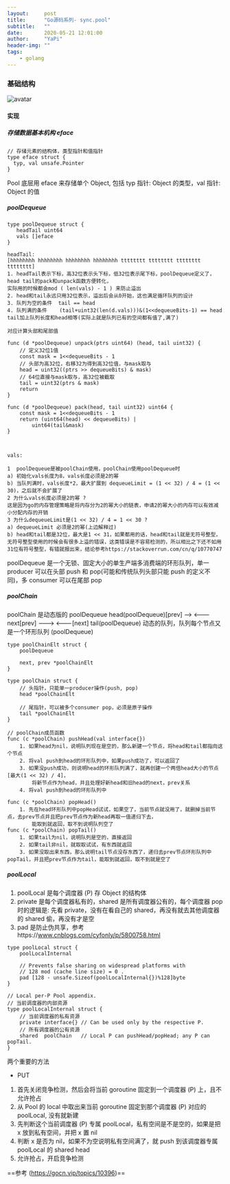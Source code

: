 ```yaml
---
layout:     post
title:      "Go源码系列- sync.pool"
subtitle:   ""
date:       2020-05-21 12:01:00
author:     "YaPi"
header-img: ""
tags:
    - golang
---
```

### 基础结构
![avatar](https://static.gocn.vip/photo/2020/91351b74-ba70-4215-9763-0a38aad154e9.png?x-oss-process=image/resize,w_1920)


#### 实现

##### 存储数据基本机构 eface

```
// 存储元素的结构体，类型指针和值指针
type eface struct {
  typ, val unsafe.Pointer
}
```
Pool 底层用 eface 来存储单个 Object, 包括 typ 指针: Object 的类型，val 指针: Object 的值


##### poolDequeue

```
type poolDequeue struct {
   headTail uint64
   vals []eface
}

headTail:
[hhhhhhhh hhhhhhhh hhhhhhhh hhhhhhhh tttttttt tttttttt tttttttt tttttttt]
1. headTail表示下标，高32位表示头下标，低32位表示尾下标，poolDequeue定义了，head tail的pack和unpack函数方便转化，
实际用的时候都会mod ( len(vals) - 1 ) 来防止溢出
2. head和tail永远只用32位表示，溢出后会从0开始，这也满足循环队列的设计
3. 队列为空的条件  tail == head
4. 队列满的条件    (tail+uint32(len(d.vals)))&(1<<dequeueBits-1) == head tail加上队列长度和head相等(实际上就是队列已有的空间都有值了,满了)

对应计算头部和尾部值

func (d *poolDequeue) unpack(ptrs uint64) (head, tail uint32) {
    // 定义32位1值
	const mask = 1<<dequeueBits - 1
	// 头部为高32位，右移32为得到高32位值，与mask取与
	head = uint32((ptrs >> dequeueBits) & mask)
	// 64位直接与mask取与，高32位被截取
	tail = uint32(ptrs & mask)
	return
}

func (d *poolDequeue) pack(head, tail uint32) uint64 {
	const mask = 1<<dequeueBits - 1
	return (uint64(head) << dequeueBits) |
		uint64(tail&mask)
}



vals:

1  poolDequeue是被poolChain使用，poolChain使用poolDequeue时
a) 初始化vals长度为8，vals长度必须是2的幂
b) 当队列满时，vals长度*2，最大扩展到 dequeueLimit = (1 << 32) / 4 = (1 << 30)，之后就不会扩展了
2 为什么vals长度必须是2的幂 ?
这是因为go的内存管理策略是将内存分为2的幂大小的链表，申请2的幂大小的内存可以有效减小分配内存的开销
3 为什么dequeueLimit是(1 << 32) / 4 = 1 << 30 ?
a) dequeueLimit 必须是2的幂(上边解释过)
b) head和tail都是32位，最大是1 << 31，如果都用的话，head和tail就是无符号整型，无符号整型使用的时候会有很多上溢的错误，这类错误是不容易检测的，所以相比之下还不如用31位有符号整型，有错就报出来，结论参考https://stackoverrun.com/cn/q/10770747
```



poolDequeue 是一个无锁、固定大小的单生产端多消费端的环形队列，单一 producer 可以在头部 push
和 pop(可能和传统队列头部只能 push 的定义不同)，多 consumer 可以在尾部 pop


##### poolChain

poolChain 是动态版的 poolDequeue head(poolDequeue)[prev] --> <--- next[prev] ---> <---[next] tail(poolDequeue) 动态的队列，队列每个节点又是一个环形队列 (poolDequeue)

```
type poolChainElt struct {
    poolDequeue

    next, prev *poolChainElt
}

type poolChain struct {
    // 头指针，只能单一producer操作(push, pop)
    head *poolChainElt

    // 尾指针，可以被多个consumer pop，必须是原子操作
    tail *poolChainElt
}

// poolChain成员函数
func (c *poolChain) pushHead(val interface{})
    1. 如果head为nil，说明队列现在是空的，那么新建一个节点，将head和tail都指向这个节点
    2. 将val push到head的环形队列中，如果push成功了，可以返回了
    3. 如果没push成功，则说明head的环形队列满了，就再创建一个两倍head大小的节点[最大(1 << 32) / 4]，
        将新节点作为head，并且处理好新head和旧head的next，prev关系
    4. 将val push到head的环形队列中

func (c *poolChain) popHead()
    1. 先在head环形队列中popHead试试，如果空了，当前节点就没用了，就删掉当前节点，去prev节点并且把prev节点作为新head再取一值递归下去，
        能取到就返回，取不到说明队列空了
func (c *poolChain) popTail()
    1. 如果tail为nil，说明队列是空的，直接返回
    2. 如果tail非nil，就取取试试，有东西就返回
    3. 如果没取出来东西，那么说明tail节点没存东西了，递归去prev节点环形队列中popTail，并且把prev节点作为tail，能取到就返回，取不到就是空了
```

##### poolLocal

1. poolLocal 是每个调度器 (P) 存 Object 的结构体
2. private 是每个调度器私有的，shared 是所有调度器公有的，每个调度器 pop 时的逻辑是: 先看 private，没有在看自己的 shared，再没有就去其他调度器的 shared 偷，再没有才是空
3. pad 是防止伪共享，参考https://www.cnblogs.com/cyfonly/p/5800758.html

```
type poolLocal struct {
    poolLocalInternal

    // Prevents false sharing on widespread platforms with
    // 128 mod (cache line size) = 0 .
    pad [128 - unsafe.Sizeof(poolLocalInternal{})%128]byte
}

// Local per-P Pool appendix.
// 当前调度器的内部资源
type poolLocalInternal struct {
    // 当前调度器的私有资源
    private interface{} // Can be used only by the respective P.
    // 所有调度器的公有资源
    shared  poolChain   // Local P can pushHead/popHead; any P can popTail.
}
```

两个重要的方法

- PUT

1. 首先关闭竞争检测，然后会将当前 goroutine 固定到一个调度器 (P) 上，且不允许抢占
2. 从 Pool 的 local 中取出来当前 goroutine 固定到那个调度器 (P) 对应的 poolLocal, 没有就新建
3. 先判断这个当前调度器 (P) 专属 poolLocal，私有空间是不是空的，如果是把 x 放到私有空间，并把 x 置 nil
4. 判断 x 是否为 nil，如果不为空说明私有空间满了，就 push 到该调度器专属 poolLocal 的 shared head
5. 允许抢占，开启竞争检测




==参考 (https://gocn.vip/topics/10396)==